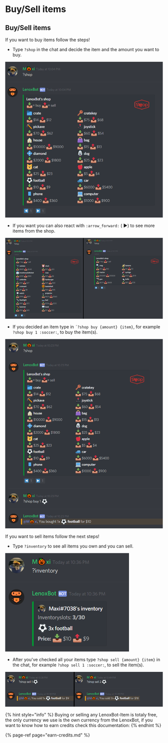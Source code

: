 # Buy/Sell items

## Buy/Sell items

If you want to buy items follow the steps!

* Type `?shop` in the chat and decide the item and the amount you want to buy.

![?shop Command](../.gitbook/assets/screenshot_1%20%281%29.png)

* If you want you can also react with `:arrow_forward:` \( ▶\) to see more items from the shop.

![The second and third shop page.](../.gitbook/assets/unbenannt.png)

* If you decided an item type in  `´?shop buy {amount} {item}`, for example `?shop buy 1 :soccer:`, to buy the item\(s\).

![?shop buy {amount} {item}](../.gitbook/assets/screenshot_4.png)



If you want to sell items follow the next steps!

* Type `?inventory` to see all items you own and you can sell.

![?inventory](../.gitbook/assets/screenshot_6.png)

* After you've checked all your items type `?shop sell {amount} {item}` in the chat, for example `?shop sell 1 :soccer:`, to sell the item\(s\).

![Selled 1 and 2 items.](../.gitbook/assets/unbenannt2.png)



{% hint style="info" %}
Buying or selling any LenoxBot-Item is totaly free, the only currency we use is the own currency from the LenoxBot, if you want to know how to earn credits check this documentation:
{% endhint %}

{% page-ref page="earn-credits.md" %}



